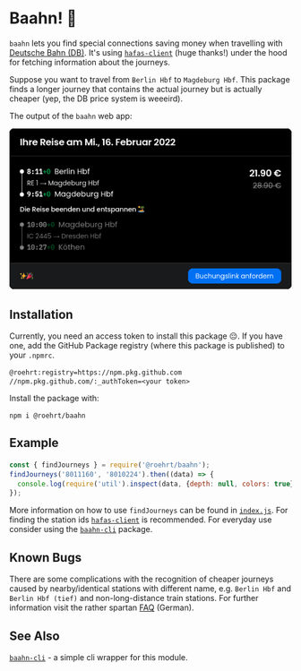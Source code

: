 # Baahn! 🚂

`baahn` lets you find special connections saving money
when travelling with [Deutsche Bahn (DB)](https://bahn.de).
It's using [`hafas-client`] (huge thanks!) under the hood for
fetching information about the journeys.

Suppose you want to travel from `Berlin Hbf` to `Magdeburg Hbf`.
This package finds a longer journey that contains the actual journey
but is actually cheaper (yep, the DB price system is weeeird).

The output of the `baahn` web app:

![baahn web app in action](cheaper_journey.png)

## Installation
Currently, you need an access token to install this package 😔.
If you have one, add the GitHub Package registry (where this package
is published) to your `.npmrc`.
```
@roehrt:registry=https://npm.pkg.github.com
//npm.pkg.github.com/:_authToken=<your token>
```

Install the package with:
```shell
npm i @roehrt/baahn
```

## Example

```javascript
const { findJourneys } = require('@roehrt/baahn');
findJourneys('8011160', '8010224').then((data) => {
  console.log(require('util').inspect(data, {depth: null, colors: true}))
});
```

More information on how to use `findJourneys` can be found in [`index.js`](index.js).
For finding the station ids [`hafas-client`] is recommended.
For everyday use consider using the [`baahn-cli`] package.

## Known Bugs
There are some complications with the recognition of cheaper journeys
caused by nearby/identical stations with different name, e.g. `Berlin Hbf`
and `Berlin Hbf (tief)` and non-long-distance train stations. For further information visit the rather
spartan [FAQ](https://baahn.vercel.app/faq) (German).

## See Also

[`baahn-cli`] - a simple cli wrapper for this module.

[`hafas-client`]: https://github.com/public-transport/hafas-client
[`baahn-cli`]: https://github.com/roehrt/baahn-cli
